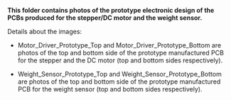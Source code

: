 **This folder contains photos of the prototype electronic design of the PCBs produced for the stepper/DC motor and the weight sensor.**

Details about the images:

- Motor_Driver_Prototype_Top and Motor_Driver_Prototype_Bottom are photos of the top and bottom side of the prototype manufactured PCB for the stepper and the DC motor (top and bottom sides respectively).

- Weight_Sensor_Prototype_Top and Weight_Sensor_Prototype_Bottom are photos of the top and bottom side of the prototype manufactured PCB for the weight sensor (top and bottom sides respectively).
